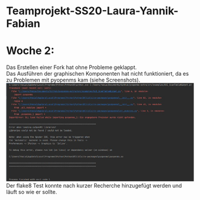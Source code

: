 # Teamprojekt-SS20-Laura-Yannik-Fabian

# Woche 2:
Das Erstellen einer Fork hat ohne Probleme geklappt. <br>
Das Ausführen der graphischen Komponenten hat nicht funktioniert, da es zu Problemen mit pyopenms kam (siehe Screenshots). <br>
![Fehlermeldung1](https://raw.githubusercontent.com/Fabian1567/Teamprojekt-SS20-Laura-Yannik-Fabian/master/Fehlermeldung.PNG.jpg)
Der flake8 Test konnte nach kurzer Recherche hinzugefügt werden und läuft so wie er sollte.
